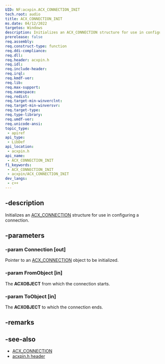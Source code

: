 ```yaml
---
UID: NF:acxpin.ACX_CONNECTION_INIT
tech.root: audio
title: ACX_CONNECTION_INIT
ms.date: 04/12/2022
targetos: Windows
description: Initializes an ACX_CONNECTION structure for use in configuring a connection.
prerelease: false
req.assembly: 
req.construct-type: function
req.ddi-compliance: 
req.dll: 
req.header: acxpin.h
req.idl: 
req.include-header: 
req.irql: 
req.kmdf-ver: 
req.lib: 
req.max-support: 
req.namespace: 
req.redist: 
req.target-min-winverclnt: 
req.target-min-winversvr: 
req.target-type: 
req.type-library: 
req.umdf-ver: 
req.unicode-ansi: 
topic_type:
 - apiref
api_type:
 - LibDef
api_location:
 - acxpin.h
api_name:
 - ACX_CONNECTION_INIT
f1_keywords:
 - ACX_CONNECTION_INIT
 - acxpin/ACX_CONNECTION_INIT
dev_langs:
 - c++
---
```


## -description

Initializes an [ACX_CONNECTION](ns-acxpin-acx_connection.md) structure for use in configuring a connection.

## -parameters

### -param Connection [out]

Pointer to an [ACX_CONNECTION](ns-acxpin-acx_connection.md) object to be initialized.

### -param FromObject [in]

The **ACXOBJECT** from which the connection starts.

### -param ToObject [in]

The **ACXOBJECT** to which the connection ends.

## -remarks

## -see-also

- [ACX_CONNECTION](ns-acxpin-acx_connection.md)
- [acxpin.h header](index.md)


